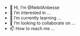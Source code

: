 - 👋 Hi, I’m @NebilAnbesse
- 👀 I’m interested in ...
- 🌱 I’m currently learning ...
- 💞️ I’m looking to collaborate on ...
- 📫 How to reach me ...

<!---
NebilAnbesse/NebilAnbesse is a ✨ special ✨ repository because its `README.md` (this file) appears on your GitHub profile.
You can click the Preview link to take a look at your changes.
--->
